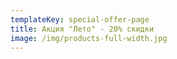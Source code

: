 ```yaml
---
templateKey: special-offer-page
title: Акция "Лето" - 20% скидки
image: /img/products-full-width.jpg
---
```


